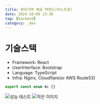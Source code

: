 ```yaml
---
title: 맞아가며 배운 백엔드(테스트중)
date: 2024-10-09 13:30
tag: [backend]
category: _dev
---
```


# 기술스택

- Framework: React
- UserInterface: Bootstrap
- Language: TypeScript
- Infra: Nginx, Cloudflare(or AWS Route53)

```typescript
export const enum Ac {}
```

![성능 테스트](https://j93.es/api/image/dev/backend-begin/performance-test.png)
![작은 이미지](https://j93.es/api/image/dev/backend-begin/little-img.png)
